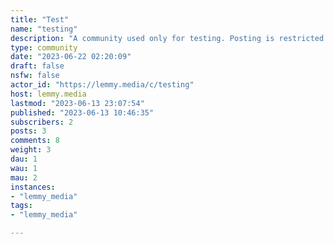 ```yaml
---
title: "Test" 
name: "testing"
description: "A community used only for testing. Posting is restricted to moderators only."
type: community
date: "2023-06-22 02:20:09"
draft: false
nsfw: false
actor_id: "https://lemmy.media/c/testing"
host: lemmy.media
lastmod: "2023-06-13 23:07:54"
published: "2023-06-13 10:46:35"
subscribers: 2
posts: 3
comments: 8
weight: 3
dau: 1
wau: 1
mau: 2
instances:
- "lemmy_media"
tags: 
- "lemmy_media"

---
```

